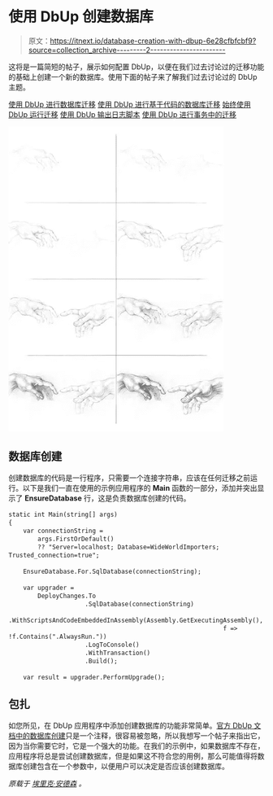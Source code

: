 # 使用 DbUp 创建数据库

> 原文：<https://itnext.io/database-creation-with-dbup-6e28cfbfcbf9?source=collection_archive---------2----------------------->

这将是一篇简短的帖子，展示如何配置 DbUp，以便在我们过去讨论过的迁移功能的基础上创建一个新的数据库。使用下面的帖子来了解我们过去讨论过的 DbUp 主题。

[使用 DbUp 进行数据库迁移](https://elanderson.net/2020/08/database-migrations-with-dbup/)
[使用 DbUp 进行基于代码的数据库迁移](https://elanderson.net/2020/08/code-based-database-migrations-with-dbup/)
[始终使用 DbUp 运行迁移](https://elanderson.net/2020/08/always-run-migrations-with-dbup/)
[使用 DbUp 输出日志脚本](https://elanderson.net/2020/08/logging-script-output-with-dbup/)
[使用 DbUp 进行事务中的迁移](https://elanderson.net/2020/09/migrations-in-transactions-with-dbup/)

![](img/acc93938a68015d19f1c30925e8e29f1.png)

## 数据库创建

创建数据库的代码是一行程序，只需要一个连接字符串，应该在任何迁移之前运行。以下是我们一直在使用的示例应用程序的 **Main** 函数的一部分，添加并突出显示了 **EnsureDatabase** 行，这是负责数据库创建的代码。

```
static int Main(string[] args)
{
    var connectionString =
        args.FirstOrDefault()
        ?? "Server=localhost; Database=WideWorldImporters; Trusted_connection=true";

    EnsureDatabase.For.SqlDatabase(connectionString);

    var upgrader =
        DeployChanges.To
                     .SqlDatabase(connectionString)
                     .WithScriptsAndCodeEmbeddedInAssembly(Assembly.GetExecutingAssembly(),
                                                           f => !f.Contains(".AlwaysRun."))
                     .LogToConsole()
                     .WithTransaction()
                     .Build();

    var result = upgrader.PerformUpgrade();
```

## 包扎

如您所见，在 DbUp 应用程序中添加创建数据库的功能非常简单。[官方 DbUp 文档中的数据库创建](https://dbup.readthedocs.io/en/latest/)只是一个注释，很容易被忽略，所以我想写一个帖子来指出它，因为当你需要它时，它是一个强大的功能。在我们的示例中，如果数据库不存在，应用程序将总是尝试创建数据库，但是如果这不符合您的用例，那么可能值得将数据库创建包含在一个参数中，以便用户可以决定是否应该创建数据库。

*原载于* [*埃里克·安德森*](https://elanderson.net/2020/10/database-creation-with-dbup/) *。*